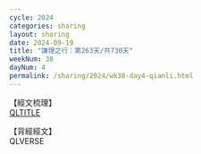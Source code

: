 ```yaml
---
cycle: 2024
categories: sharing
layout: sharing
date: 2024-09-19
title: "謙理之行：第263天/共730天"
weekNum: 38
dayNum: 4
permalink: /sharing/2024/wk38-day4-qianli.html
---
```

【經文梳理】  
[QLTITLE](QLLINK)

【背經經文】  
QLVERSE
